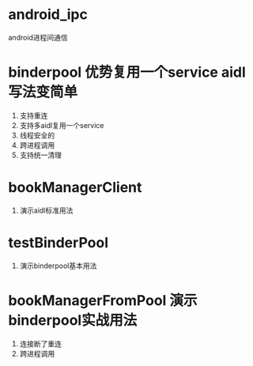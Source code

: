 # android_ipc
 android进程间通信

# binderpool 优势复用一个service aidl写法变简单
1. 支持重连
2. 支持多aidl复用一个service
3. 线程安全的
4. 跨进程调用
5. 支持统一清理

# bookManagerClient 
1. 演示aidl标准用法


# testBinderPool
1. 演示binderpool基本用法

# bookManagerFromPool 演示binderpool实战用法 
1. 连接断了重连
2. 跨进程调用
